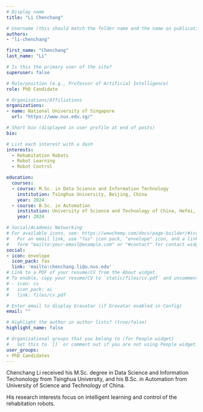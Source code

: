```yaml
---
# Display name
title: "Li Chenchang"

# Username (this should match the folder name and the name on publications)
authors:
- "li-chenchang"

first_name: "Chenchang"
last_name: "Li"

# Is this the primary user of the site?
superuser: false

# Role/position (e.g., Professor of Artificial Intelligence)
role: PhD Candidate

# Organizations/Affiliations
organizations:
- name: National University of Singapore
  url: "https://www.nus.edu.sg/"

# Short bio (displayed in user profile at end of posts)
bio: 

# List each interest with a dash
interests:
  - Rehabitation Robots
  - Robot Learning
  - Robot Control

education:
  courses:
  - course: M.Sc. in Data Science and Information Technology
    institution: Tsinghua University, Beijing, China
    year: 2024
  - course: B.Sc. in Automation
    institution: University of Science and Technology of China, Hefei, China
    year: 2024

# Social/Academic Networking
# For available icons, see: https://wowchemy.com/docs/page-builder/#icons
#   For an email link, use "fas" icon pack, "envelope" icon, and a link in the
#   form "mailto:your-email@example.com" or "#contact" for contact widget.
social:
- icon: envelope
  icon_pack: fas
  link: 'mailto:chenchang.li@u.nus.edu'
# Link to a PDF of your resume/CV from the About widget.
# To enable, copy your resume/CV to `static/files/cv.pdf` and uncomment the lines below.
# - icon: cv
#   icon_pack: ai
#   link: files/cv.pdf

# Enter email to display Gravatar (if Gravatar enabled in Config)
email: ""

# Highlight the author in author lists? (true/false)
highlight_name: false

# Organizational groups that you belong to (for People widget)
#   Set this to `[]` or comment out if you are not using People widget.
user_groups:
- PhD Candidates
---
```


Chenchang Li received his M.Sc. degree in Data Science and Information Techonology from Tsinghua University, and his B.Sc. in Automation from University of Science and Technology of China. 

His research interests focus on intelligent learning and control of the rehabitation robots.
